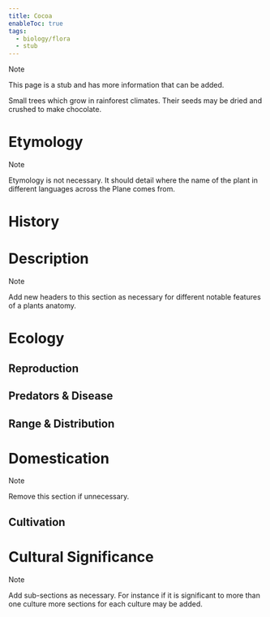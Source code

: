 ```yaml
---
title: Cocoa
enableToc: true
tags:
  - biology/flora
  - stub
---
```


> [!note]
> This page is a stub and has more information that can be added.

Small trees which grow in rainforest climates. Their seeds may be dried and crushed to make chocolate.
# Etymology

> [!note]
> Etymology is not necessary. It should detail where the name of the plant in different languages across the Plane comes from.


# History

# Description

> [!note]
> Add new headers to this section as necessary for different notable features of a plants anatomy.


# Ecology
## Reproduction

## Predators & Disease

## Range & Distribution

# Domestication

> [!note]
> Remove this section if unnecessary.


## Cultivation

# Cultural Significance 

> [!note]
> Add sub-sections as necessary. For instance if it is significant to more than one culture more sections for each culture may be added.

